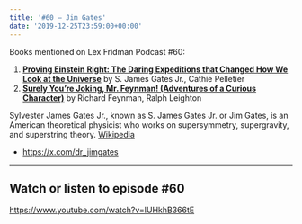 ```yaml
---
title: '#60 – Jim Gates'
date: '2019-12-25T23:59:00+00:00'
---
```


Books mentioned on Lex Fridman Podcast #60:

1. <b><a href="https://amzn.to/3Xd0Vig" target="_blank" rel="sponsored noopener noreferrer">Proving Einstein Right: The Daring Expeditions that Changed How We Look at the Universe</a></b> by S. James Gates Jr., Cathie Pelletier
2. <b><a href="https://amzn.to/3ObQIPb" target="_blank" rel="sponsored noopener noreferrer">Surely You’re Joking, Mr. Feynman! (Adventures of a Curious Character)</a></b> by Richard Feynman, Ralph Leighton

<!--more-->

Sylvester James Gates Jr., known as S. James Gates Jr. or Jim Gates, is an American theoretical physicist who works on supersymmetry, supergravity, and superstring theory. <a href="https://en.wikipedia.org/wiki/Sylvester_James_Gates" target="_blank">Wikipedia</a>

- <a href="https://x.com/dr_jimgates" target="_blank">https://x.com/dr_jimgates</a>

- - - - - -

## Watch or listen to episode #60

<https://www.youtube.com/watch?v=IUHkhB366tE>
